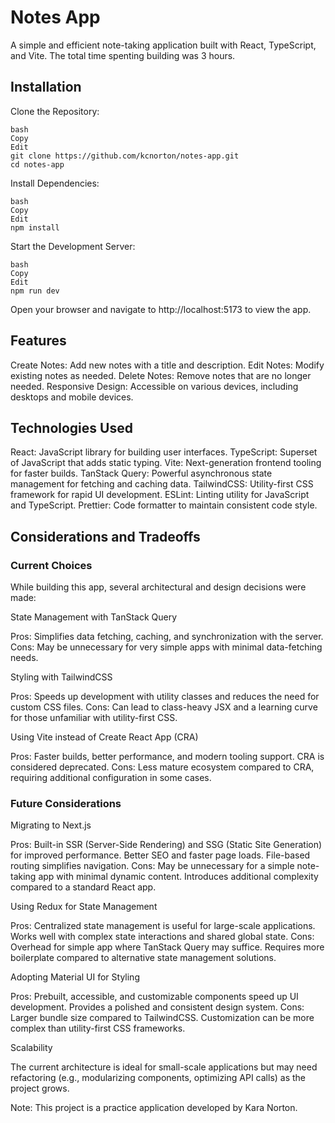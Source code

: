 # Notes App

A simple and efficient note-taking application built with React, TypeScript, and Vite. The total time spenting building was 3 hours.

## Installation

Clone the Repository:

```
bash
Copy
Edit
git clone https://github.com/kcnorton/notes-app.git
cd notes-app
```

Install Dependencies:

```
bash
Copy
Edit
npm install
```

Start the Development Server:

```
bash
Copy
Edit
npm run dev
```

Open your browser and navigate to http://localhost:5173 to view the app.

## Features

Create Notes: Add new notes with a title and description.
Edit Notes: Modify existing notes as needed.
Delete Notes: Remove notes that are no longer needed.
Responsive Design: Accessible on various devices, including desktops and mobile devices.

## Technologies Used

React: JavaScript library for building user interfaces.
TypeScript: Superset of JavaScript that adds static typing.
Vite: Next-generation frontend tooling for faster builds.
TanStack Query: Powerful asynchronous state management for fetching and caching data.
TailwindCSS: Utility-first CSS framework for rapid UI development.
ESLint: Linting utility for JavaScript and TypeScript.
Prettier: Code formatter to maintain consistent code style.

## Considerations and Tradeoffs

### Current Choices

While building this app, several architectural and design decisions were made:

State Management with TanStack Query

Pros: Simplifies data fetching, caching, and synchronization with the server.
Cons: May be unnecessary for very simple apps with minimal data-fetching needs.

Styling with TailwindCSS

Pros: Speeds up development with utility classes and reduces the need for custom CSS files.
Cons: Can lead to class-heavy JSX and a learning curve for those unfamiliar with utility-first CSS.

Using Vite instead of Create React App (CRA)

Pros: Faster builds, better performance, and modern tooling support. CRA is considered deprecated.
Cons: Less mature ecosystem compared to CRA, requiring additional configuration in some cases.

### Future Considerations

Migrating to Next.js

Pros:
Built-in SSR (Server-Side Rendering) and SSG (Static Site Generation) for improved performance.
Better SEO and faster page loads.
File-based routing simplifies navigation.
Cons:
May be unnecessary for a simple note-taking app with minimal dynamic content.
Introduces additional complexity compared to a standard React app.

Using Redux for State Management

Pros:
Centralized state management is useful for large-scale applications.
Works well with complex state interactions and shared global state.
Cons:
Overhead for simple app where TanStack Query may suffice.
Requires more boilerplate compared to alternative state management solutions.

Adopting Material UI for Styling

Pros:
Prebuilt, accessible, and customizable components speed up UI development.
Provides a polished and consistent design system.
Cons:
Larger bundle size compared to TailwindCSS.
Customization can be more complex than utility-first CSS frameworks.

Scalability

The current architecture is ideal for small-scale applications but may need refactoring (e.g., modularizing components, optimizing API calls) as the project grows.

Note: This project is a practice application developed by Kara Norton.
